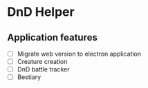 # DnD Helper

## Application features

- [ ] Migrate web version to electron application
- [ ] Creature creation
- [ ] DnD battle tracker
- [ ] Bestiary
